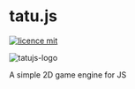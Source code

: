 # tatu.js

[![licence mit](https://img.shields.io/badge/licence-MIT-blue.svg)](https://github.com/allysonjeronimo/game-engine-js/blob/master/LICENSE)

![tatujs-logo](https://user-images.githubusercontent.com/32485354/76345924-eefe5e00-62e2-11ea-8842-4c06f6339640.png)

A simple 2D game engine for JS

